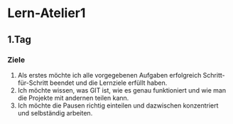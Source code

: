 # Lern-Atelier1
## 1.Tag
### Ziele
1. Als erstes möchte ich alle vorgegebenen Aufgaben erfolgreich Schritt-für-Schritt beendet und die Lernziele erfüllt haben.
2. Ich möchte wissen, was GIT ist, wie es genau funktioniert und wie man die Projekte mit andernen teilen kann.
3. Ich möchte die Pausen richtig einteilen und dazwischen konzentriert und selbständig arbeiten.